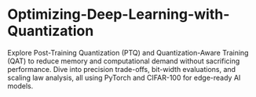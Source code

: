 # Optimizing-Deep-Learning-with-Quantization
Explore Post-Training Quantization (PTQ) and Quantization-Aware Training (QAT) to reduce memory and computational demand without sacrificing performance. Dive into precision trade-offs, bit-width evaluations, and scaling law analysis, all using PyTorch and CIFAR-100 for edge-ready AI models.
